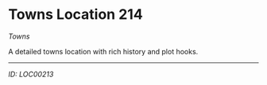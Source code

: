 # Towns Location 214

*Towns*

A detailed towns location with rich history and plot hooks.

---
*ID: LOC00213*